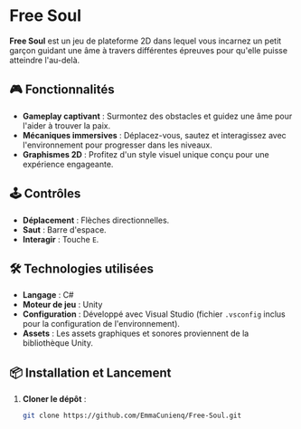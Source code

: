 # Free Soul

**Free Soul** est un jeu de plateforme 2D dans lequel vous incarnez un petit garçon guidant une âme à travers différentes épreuves pour qu'elle puisse atteindre l'au-delà.

## 🎮 Fonctionnalités

- **Gameplay captivant** : Surmontez des obstacles et guidez une âme pour l'aider à trouver la paix.
- **Mécaniques immersives** : Déplacez-vous, sautez et interagissez avec l'environnement pour progresser dans les niveaux.
- **Graphismes 2D** : Profitez d'un style visuel unique conçu pour une expérience engageante.

## 🕹️ Contrôles

- **Déplacement** : Flèches directionnelles.
- **Saut** : Barre d'espace.
- **Interagir** : Touche `E`.

## 🛠️ Technologies utilisées

- **Langage** : C#
- **Moteur de jeu** : Unity
- **Configuration** : Développé avec Visual Studio (fichier `.vsconfig` inclus pour la configuration de l'environnement).
- **Assets** : Les assets graphiques et sonores proviennent de la bibliothèque Unity.

## 📦 Installation et Lancement

1. **Cloner le dépôt** :
   ```bash
   git clone https://github.com/EmmaCunienq/Free-Soul.git

